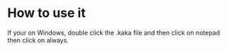 # How to use it
If your on Windows, double click the .kaka file and then click on notepad then click on always.
